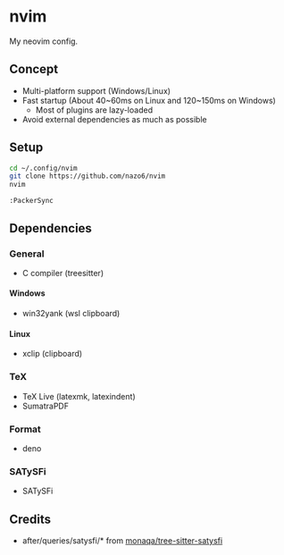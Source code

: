 # nvim

My neovim config.

## Concept

- Multi-platform support (Windows/Linux)
- Fast startup (About 40\~60ms on Linux and 120\~150ms on Windows)
  - Most of plugins are lazy-loaded
- Avoid external dependencies as much as possible

## Setup

```bash
cd ~/.config/nvim
git clone https://github.com/nazo6/nvim
nvim
```

```vim
:PackerSync
```

## Dependencies

### General

- C compiler (treesitter)

#### Windows

- win32yank (wsl clipboard)

#### Linux

- xclip (clipboard)

### TeX

- TeX Live (latexmk, latexindent)
- SumatraPDF

### Format

- deno

### SATySFi

- SATySFi

## Credits

- after/queries/satysfi/\* from
  [monaqa/tree-sitter-satysfi](https://github.com/monaqa/tree-sitter-satysfi/)
